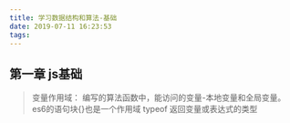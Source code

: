 ```yaml
---
title: 学习数据结构和算法-基础
date: 2019-07-11 16:23:53
tags:
---
```

## 第一章 js基础
> 变量作用域： 编写的算法函数中，能访问的变量-本地变量和全局变量。es6的语句块{}也是一个作用域
> typeof 返回变量或表达式的类型
